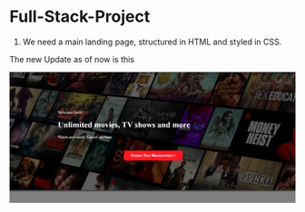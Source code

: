 # Full-Stack-Project

1) We need a main landing page, structured in HTML and styled in CSS.



The new Update as of now is this

![alt text](image.png)